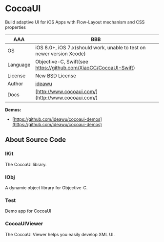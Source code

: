 # CocoaUI

Build adaptive UI for iOS Apps with Flow-Layout mechanism and CSS properties

| AAA | BBB |
| ----| --- |
| OS | iOS 8.0+, iOS 7.x(should work, unable to test on newer version Xcode) |
| Language | Objective-C, Swift(see https://github.com/XiaoCC/CocoaUI-Swift) |
| License | New BSD License |
| Author | [ideawu](http://www.ideawu.net/) |
| Docs | [http://www.cocoaui.com/](http://www.cocoaui.com/) |


__Demos:__
 * [https://github.com/ideawu/cocoaui-demos](https://github.com/ideawu/cocoaui-demos)


## About Source Code

### IKit

The CocoaUI library.

### IObj

A dynamic object library for Objective-C.

### Test

Demo app for CocoaUI

### CocoaUIViewer

The CocoaUI Viewer helps you easily develop XML UI.

